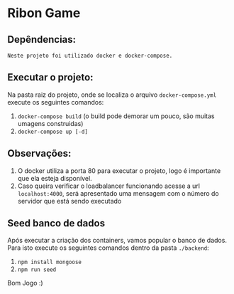 # Ribon Game

## Depêndencias:

    Neste projeto foi utilizado docker e docker-compose.

## Executar o projeto:

Na pasta raiz do projeto, onde se localiza o arquivo `docker-compose.yml` execute os seguintes comandos:

1. `docker-compose build` (o build pode demorar um pouco, são muitas umagens construidas)
2. `docker-compose up [-d]`

## Observações:

1. O docker utiliza a porta 80 para executar o projeto, logo é importante que ela esteja disponível.
2. Caso queira verificar o loadbalancer funcionando acesse a url `localhost:4000`, será apresentado uma mensagem com o número do servidor que está sendo executado

## Seed banco de dados

Após executar a criação dos containers, vamos popular o banco de dados. Para isto execute os seguintes comandos dentro da pasta `./backend`:

1. `npm install mongoose`
2. `npm run seed`

Bom Jogo :)
